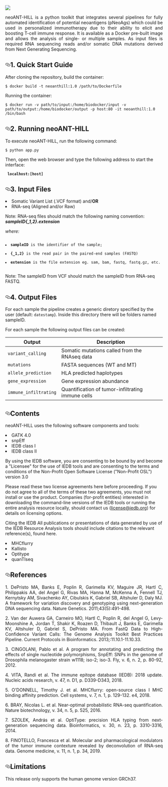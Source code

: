  <img src="https://github.com/neoanthill/neoANT-HILL/blob/master/ant_hill/static/images/logo_index.png" style="max-width:20%;">

<p align="justify" > neoANT-HILL is a python toolkit that integrates several pipelines for fully automated identification of potential neoantigens (pNeoAgs) which could be used in personalized immunotherapy due to their ability to elicit and boosting T-cell immune response. It is available as a Docker pre-built image and allows the analysis of single- or multiple samples. As input files is required RNA sequencing reads and/or somatic DNA mutations derived from Next Generating Sequencing.</p>


<h2><a id="user-content-installation-pip" class="anchor" aria-hidden="true" href="#installation-pip"><svg class="octicon octicon-link" viewBox="0 0 16 16" version="1.1" width="16" height="16" aria-hidden="true"><path fill-rule="evenodd" d="M4 9h1v1H4c-1.5 0-3-1.69-3-3.5S2.55 3 4 3h4c1.45 0 3 1.69 3 3.5 0 1.41-.91 2.72-2 3.25V8.59c.58-.45 1-1.27 1-2.09C10 5.22 8.98 4 8 4H4c-.98 0-2 1.22-2 2.5S3 9 4 9zm9-3h-1v1h1c1 0 2 1.22 2 2.5S13.98 12 13 12H9c-.98 0-2-1.22-2-2.5 0-.83.42-1.64 1-2.09V6.25c-1.09.53-2 1.84-2 3.25C6 11.31 7.55 13 9 13h4c1.45 0 3-1.69 3-3.5S14.5 6 13 6z"></path></svg></a>1. Quick Start Guide </h2>

<p>After cloning the repository, build the container:</p>

<pre><code>$ docker build -t neoanthill:1.0 /path/to/Dockerfile
</code></pre>

<p>Running the container:</p>

<pre><code>$ docker run -v path/to/input:/home/biodocker/input -v path/to/output:/home/biodocker/output -p host:80 -it neoanthill:1.0 /bin/bash
</code></pre>


<h2><a id="user-content-installation-pip" class="anchor" aria-hidden="true" href="#installation-pip"><svg class="octicon octicon-link" viewBox="0 0 16 16" version="1.1" width="16" height="16" aria-hidden="true"><path fill-rule="evenodd" d="M4 9h1v1H4c-1.5 0-3-1.69-3-3.5S2.55 3 4 3h4c1.45 0 3 1.69 3 3.5 0 1.41-.91 2.72-2 3.25V8.59c.58-.45 1-1.27 1-2.09C10 5.22 8.98 4 8 4H4c-.98 0-2 1.22-2 2.5S3 9 4 9zm9-3h-1v1h1c1 0 2 1.22 2 2.5S13.98 12 13 12H9c-.98 0-2-1.22-2-2.5 0-.83.42-1.64 1-2.09V6.25c-1.09.53-2 1.84-2 3.25C6 11.31 7.55 13 9 13h4c1.45 0 3-1.69 3-3.5S14.5 6 13 6z"></path></svg></a>2. Running neoANT-HILL </h2>

<p>To execute neoANT-HILL, run the following command:</p>

<pre><code>$ python app.py
</code></pre>

<p>Then, open the web browser and type the following address to start the interface:</p>

<pre><code> <strong>localhost:[host]</strong>
</code></pre>

<h2><a id="user-content-installation-pip" class="anchor" aria-hidden="true" href="#installation-pip"><svg class="octicon octicon-link" viewBox="0 0 16 16" version="1.1" width="16" height="16" aria-hidden="true"><path fill-rule="evenodd" d="M4 9h1v1H4c-1.5 0-3-1.69-3-3.5S2.55 3 4 3h4c1.45 0 3 1.69 3 3.5 0 1.41-.91 2.72-2 3.25V8.59c.58-.45 1-1.27 1-2.09C10 5.22 8.98 4 8 4H4c-.98 0-2 1.22-2 2.5S3 9 4 9zm9-3h-1v1h1c1 0 2 1.22 2 2.5S13.98 12 13 12H9c-.98 0-2-1.22-2-2.5 0-.83.42-1.64 1-2.09V6.25c-1.09.53-2 1.84-2 3.25C6 11.31 7.55 13 9 13h4c1.45 0 3-1.69 3-3.5S14.5 6 13 6z"></path></svg></a>3. Input Files </h2>

<li>Somatic Variant List (.VCF format) and/<strong>OR</strong> </li>
<li>RNA-seq (Aligned and/or Raw) </li>  

<p></p>
<p>Note: RNA-seq files should match the following naming convention:  <em><strong>sampleID{_1,2}.extension</strong></em></p>

<p><em>where:</em></p>
<pre><code>
<li><strong>sampleID</strong> is the identifier of the sample;</li>
<li><strong>{_1,2}</strong> is the read pair in the paired-end samples (FASTQ)</li>
<li><strong>extension</strong> is the file extension eg. sam, bam, fastq, fastq.gz, etc.</li>
</code></pre>

<p>Note: The sampleID from VCF should match the sampleID from RNA-seq FASTQ.</p>

<h2><a id="user-content-installation-pip" class="anchor" aria-hidden="true" href="#installation-pip"><svg class="octicon octicon-link" viewBox="0 0 16 16" version="1.1" width="16" height="16" aria-hidden="true"><path fill-rule="evenodd" d="M4 9h1v1H4c-1.5 0-3-1.69-3-3.5S2.55 3 4 3h4c1.45 0 3 1.69 3 3.5 0 1.41-.91 2.72-2 3.25V8.59c.58-.45 1-1.27 1-2.09C10 5.22 8.98 4 8 4H4c-.98 0-2 1.22-2 2.5S3 9 4 9zm9-3h-1v1h1c1 0 2 1.22 2 2.5S13.98 12 13 12H9c-.98 0-2-1.22-2-2.5 0-.83.42-1.64 1-2.09V6.25c-1.09.53-2 1.84-2 3.25C6 11.31 7.55 13 9 13h4c1.45 0 3-1.69 3-3.5S14.5 6 13 6z"></path></svg></a>4. Output Files </h2>

<p>For each sample the pipeline creates a generic diretory specified by the user (default: <code>datestamp</code>). Inside this directory there will be folders named sampleID.</p>

<p>For each sample the following  output files can be created:</p>

<table>
<thead>
<tr>
<th>Output</th>
<th>Description</th>
</tr>
</thead>
<tbody>
<tr>
<td><code>variant_calling</code></td>
<td>Somatic mutations called from the RNAseq data</td>
</tr>
<tr>
<td><code>mutations</code></td>
<td>FASTA sequences (WT and MT)</td>
</tr>
<tr>
<td><code>allele_prediction</code></td>
<td>HLA predicted haplotypes</td>
</tr>
<tr>
<td><code>gene_expression</code></td>
<td>Gene expression abundance</td>
</tr>
<tr>
<td><code>immune_infiltrating</code></td>
<td>Quantification of tumor-infiltrating immune cells</td>
</tr>
</tbody>
</table>

<h2><a id="user-content-installation-pip" class="anchor" aria-hidden="true" href="#installation-pip"><svg class="octicon octicon-link" viewBox="0 0 16 16" version="1.1" width="16" height="16" aria-hidden="true"><path fill-rule="evenodd" d="M4 9h1v1H4c-1.5 0-3-1.69-3-3.5S2.55 3 4 3h4c1.45 0 3 1.69 3 3.5 0 1.41-.91 2.72-2 3.25V8.59c.58-.45 1-1.27 1-2.09C10 5.22 8.98 4 8 4H4c-.98 0-2 1.22-2 2.5S3 9 4 9zm9-3h-1v1h1c1 0 2 1.22 2 2.5S13.98 12 13 12H9c-.98 0-2-1.22-2-2.5 0-.83.42-1.64 1-2.09V6.25c-1.09.53-2 1.84-2 3.25C6 11.31 7.55 13 9 13h4c1.45 0 3-1.69 3-3.5S14.5 6 13 6z"></path></svg></a>Contents </h2>

<p>neoANT-HILL uses the following software components and tools:</p>

<li>GATK 4.0</li>
<li>snpEff</li>  
<li>IEDB class I</li>
<li>IEDB class II</li>
<p align="justify">
 
 By using the IEDB software, you are consenting to be bound by and become a "Licensee" for the use of IEDB tools and are consenting to the terms and conditions of the Non-Profit Open Software License ("Non-Profit OSL") version 3.0

Please read these two license agreements here before proceeding. If you do not agree to all of the terms of these two agreements, you must not install or use the product. Companies (for-profit entities) interested in downloading the command-line versions of the IEDB tools or running the entire analysis resource locally, should contact us (license@iedb.org) for details on licensing options.

Citing the IEDB All publications or presentations of data generated by use of the IEDB Resource Analysis tools should include citations to the relevant reference(s), found here.

</p>
<li>MHCflurry </li>  
<li>Kallisto</li>
<li>Optitype</li>
<li>quanTIseq</li>

<h2><a id="user-content-installation-pip" class="anchor" aria-hidden="true" href="#installation-pip"><svg class="octicon octicon-link" viewBox="0 0 16 16" version="1.1" width="16" height="16" aria-hidden="true"><path fill-rule="evenodd" d="M4 9h1v1H4c-1.5 0-3-1.69-3-3.5S2.55 3 4 3h4c1.45 0 3 1.69 3 3.5 0 1.41-.91 2.72-2 3.25V8.59c.58-.45 1-1.27 1-2.09C10 5.22 8.98 4 8 4H4c-.98 0-2 1.22-2 2.5S3 9 4 9zm9-3h-1v1h1c1 0 2 1.22 2 2.5S13.98 12 13 12H9c-.98 0-2-1.22-2-2.5 0-.83.42-1.64 1-2.09V6.25c-1.09.53-2 1.84-2 3.25C6 11.31 7.55 13 9 13h4c1.45 0 3-1.69 3-3.5S14.5 6 13 6z"></path></svg></a>References </h2>

<p align="justify">1.	DePristo MA, Banks E, Poplin R, Garimella KV, Maguire JR, Hartl C, Philippakis AA, del Angel G, Rivas MA, Hanna M, McKenna A, Fennell TJ, Kernytsky AM, Sivachenko AY, Cibulskis K, Gabriel SB, Altshuler D, Daly MJ. A framework for variation discovery and genotyping using next-generation DNA sequencing data. Nature Genetics. 2011;43(5):491-498.</p>

<p align="justify">2.	Van der Auwera GA, Carneiro MO, Hartl C, Poplin R, del Angel G, Levy-Moonshine A, Jordan T, Shakir K, Roazen D, Thibault J, Banks E, Garimella KV, Altshuler D, Gabriel S, DePristo MA. From FastQ Data to High-Confidence Variant Calls: The Genome Analysis Toolkit Best Practices Pipeline. Current Protocols in Bioinformatics. 2013;:11.10.1-11.10.33.</p>

<p align="justify">3. CINGOLANI, Pablo et al. A program for annotating and predicting the effects of single nucleotide polymorphisms, SnpEff: SNPs in the genome of Drosophila melanogaster strain w1118; iso-2; iso-3. Fly, v. 6, n. 2, p. 80-92, 2012.</p>

<p align="justify">4. VITA, Randi et al. The immune epitope database (IEDB): 2018 update. Nucleic acids research, v. 47, n. D1, p. D339-D343, 2018.</p>

<p align="justify">5. O'DONNELL, Timothy J. et al. MHCflurry: open-source class I MHC binding affinity prediction. Cell systems, v. 7, n. 1, p. 129-132. e4, 2018.</p>

<p align="justify">6. BRAY, Nicolas L. et al. Near-optimal probabilistic RNA-seq quantification. Nature biotechnology, v. 34, n. 5, p. 525, 2016.</p>

<p align="justify">7. SZOLEK, András et al. OptiType: precision HLA typing from next-generation sequencing data. Bioinformatics, v. 30, n. 23, p. 3310-3316, 2014.</p>

<p align="justify">8. FINOTELLO, Francesca et al. Molecular and pharmacological modulators of the tumor immune contexture revealed by deconvolution of RNA-seq data. Genome medicine, v. 11, n. 1, p. 34, 2019.</p>

<h2><a id="user-content-installation-pip" class="anchor" aria-hidden="true" href="#installation-pip"><svg class="octicon octicon-link" viewBox="0 0 16 16" version="1.1" width="16" height="16" aria-hidden="true"><path fill-rule="evenodd" d="M4 9h1v1H4c-1.5 0-3-1.69-3-3.5S2.55 3 4 3h4c1.45 0 3 1.69 3 3.5 0 1.41-.91 2.72-2 3.25V8.59c.58-.45 1-1.27 1-2.09C10 5.22 8.98 4 8 4H4c-.98 0-2 1.22-2 2.5S3 9 4 9zm9-3h-1v1h1c1 0 2 1.22 2 2.5S13.98 12 13 12H9c-.98 0-2-1.22-2-2.5 0-.83.42-1.64 1-2.09V6.25c-1.09.53-2 1.84-2 3.25C6 11.31 7.55 13 9 13h4c1.45 0 3-1.69 3-3.5S14.5 6 13 6z"></path></svg></a>Limitations </h2>

This release only supports the human genome version GRCh37.
